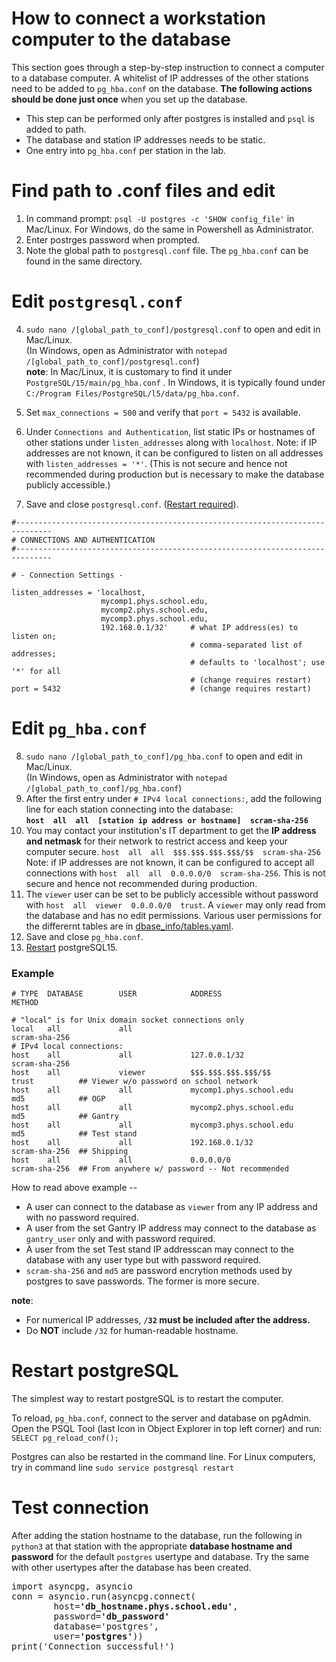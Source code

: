 # How to connect a workstation computer to the database
This section goes through a step-by-step instruction to connect a computer to a database computer. 
A whitelist of IP addresses of the other stations need to be added to ```pg_hba.conf``` on the database.
**The following actions should be done just once** when you set up the database. 

- This step can be performed only after postgres is installed and ```psql``` is added to path.
- The database and station IP addresses needs to be static.
- One entry into ```pg_hba.conf``` per station in the lab.

# Find path to .conf files and edit
1. In command prompt: `psql -U postgres -c 'SHOW config_file'` in Mac/Linux. For Windows, do the same in Powershell as Administrator.
2. Enter postrges password when prompted.
3. Note the global path to `postgresql.conf` file. The `pg_hba.conf` can be found in the same directory.

# Edit `postgresql.conf`
4. `sudo nano /[global_path_to_conf]/postgresql.conf` to open and edit in Mac/Linux. <br />
(In Windows, open as Administrator with `notepad /[global_path_to_conf]/postgresql.conf`)                                                                                                               
**note**:
In Mac/Linux, it is customary to find it under ```PostgreSQL/15/main/pg_hba.conf``` . In Windows, it is typically found under ```C:/Program Files/PostgreSQL/l5/data/pg_hba.conf```.

5. Set `max_connections = 500` and verify that `port = 5432` is available.
6. Under `Connections and Authentication`, list static IPs or hostnames of other stations under `listen_addresses` along with `localhost`. Note: if IP addresses are not known, it can be configured to listen on all addresses with `listen_addresses = '*'`. (This is not secure and hence not recommended during production but is necessary to make the database publicly accessible.)
7. Save and close `postgresql.conf`. ([Restart required](pg_hba_documentation.md#restart-postgresql)).

```
#------------------------------------------------------------------------------
# CONNECTIONS AND AUTHENTICATION
#------------------------------------------------------------------------------

# - Connection Settings -

listen_addresses = 'localhost,
                    mycomp1.phys.school.edu,
                    mycomp2.phys.school.edu,
                    mycomp3.phys.school.edu,
                    192.168.0.1/32'     # what IP address(es) to listen on;
                                        # comma-separated list of addresses;
                                        # defaults to 'localhost'; use '*' for all
                                        # (change requires restart)
port = 5432                             # (change requires restart)
```

# Edit `pg_hba.conf`

8. `sudo nano /[global_path_to_conf]/pg_hba.conf` to open and edit in Mac/Linux. <br />
(In Windows, open as Administrator with `notepad /[global_path_to_conf]/pg_hba.conf`)                                                                                                                
9. After the first entry under ```# IPv4 local connections:```, add the following line for each station connecting into the database: <br />
 **```host  all  all  [station ip address or hostname]  scram-sha-256```**
10. You may contact your institution's IT department to get the **IP address and netmask** for their network to restrict access and keep your computer secure. ```host  all  all  $$$.$$$.$$$.$$$/$$  scram-sha-256```
Note: if IP addresses are not known, it can be configured to accept all connections with ```host  all  all  0.0.0.0/0  scram-sha-256```. This is not secure and hence not recommended during production.
11. The `viewer` user can be set to be publicly accessible without password with ```host  all  viewer  0.0.0.0/0  trust```. A `viewer` may only read from the database and has no edit permissions. Various user permissions for the differernt tables are in [dbase_info/tables.yaml](https://github.com/cmu-hgc-mac/HGC_DB_postgres/blob/main/dbase_info/tables.yaml#L37).
12. Save and close `pg_hba.conf`.
13. [Restart](pg_hba_documentation.md#restart-postgresql) postgreSQL15.

### Example
```
# TYPE  DATABASE        USER            ADDRESS                     METHOD

# "local" is for Unix domain socket connections only
local   all             all                                         scram-sha-256
# IPv4 local connections:
host    all             all             127.0.0.1/32                scram-sha-256
host    all             viewer          $$$.$$$.$$$.$$$/$$          trust          ## Viewer w/o password on school network
host    all             all             mycomp1.phys.school.edu     md5            ## OGP
host    all             all             mycomp2.phys.school.edu     md5            ## Gantry 
host    all             all             mycomp3.phys.school.edu     md5            ## Test stand
host    all             all             192.168.0.1/32              scram-sha-256  ## Shipping
host    all             all             0.0.0.0/0                   scram-sha-256  ## From anywhere w/ password -- Not recommended
```

How to read above example --
- A user can connect to the database as `viewer` from any IP address and with no password required.
- A user from the set Gantry IP address may connect to the database as `gantry_user` only and with password required.
- A user from the set Test stand IP addresscan may connect to the database with any user type but with password required.
- `scram-sha-256` and `md5` are password encrytion methods used by postgres to save passwords. The former is more secure.

**note**:
- For numerical IP addresses, **`/32` must be included after the address.**
- Do **NOT** include `/32` for human-readable hostname.

# Restart postgreSQL
The simplest way to restart postgreSQL is to restart the computer.

To reload, `pg_hba.conf`, connect to the server and database on pgAdmin. Open the PSQL Tool (last Icon in Object Explorer in top left corner) and run: ```SELECT pg_reload_conf();```

Postgres can also be restarted in the command line. For Linux computers, try in command line
```sudo service postgresql restart```
 
# Test connection
After adding the station hostname to the database, run the following in `python3` at that station with the appropriate **database hostname and password** for the default `postgres` usertype and database. Try the same with other usertypes after the database has been created.
<pre>
import asyncpg, asyncio
conn = asyncio.run(asyncpg.connect(
        host=<b>'db_hostname.phys.school.edu'</b>,
        password=<b>'db_password'</b>
        database='postgres',
        user=<b>'postgres'</b>))
print('Connection successful!')
</pre>
